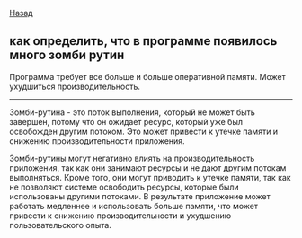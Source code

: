  [Назад](/L1/L1_.md) 
## как определить, что в программе появилось много зомби рутин

Программа требует все больше и больше оперативной памяти. Может ухудшиться производительность.


----------------------------------------------------------------
Зомби-рутина - это поток выполнения, который не может быть завершен, потому что он ожидает ресурс, который уже был освобожден другим потоком. Это может привести к утечке памяти и снижению производительности приложения.

Зомби-рутины могут негативно влиять на производительность приложения, так как они занимают ресурсы и не дают другим потокам выполняться. Кроме того, они могут приводить к утечке памяти, так как не позволяют системе освободить ресурсы, которые были использованы другими потоками. В результате приложение может работать медленнее и использовать больше памяти, что может привести к снижению производительности и ухудшению пользовательского опыта.